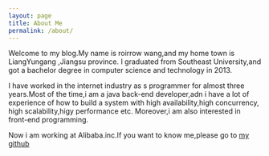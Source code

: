```yaml
---
layout: page
title: About Me
permalink: /about/
---
```


Welcome to my blog.My name is roirrow wang,and my home town is LiangYungang ,Jiangsu province.
I graduated from Southeast University,and got a bachelor degree in computer science and technology in 2013.

I have worked in the internet industry as s programmer for almost three years.Most of the time,i am a java 
back-end developer,adn i have a lot of experience of how to build a system with high availability,high concurrency,
high scalability,higy performance etc. Moreover,i am also interested in front-end programming.

Now i am working at Alibaba.inc.If you want to know me,please go to  <a href="https://github.com/roirrow">my github</a>


